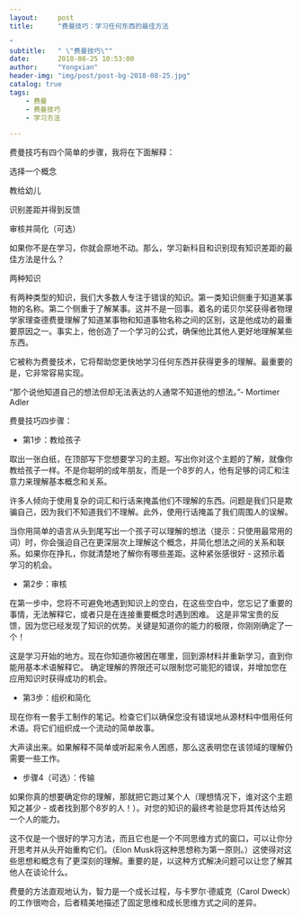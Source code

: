 ```yaml
---
layout:     post
title:      "费曼技巧：学习任何东西的最佳方法

"
subtitle:   " \"费曼技巧\""
date:       2018-08-25 10:53:00
author:     "Yongxian"
header-img: "img/post/post-bg-2018-08-25.jpg"
catalog: true
tags:
    - 费曼
    - 费曼技巧
    - 学习方法

---
```

费曼技巧有四个简单的步骤，我将在下面解释：

选择一个概念

教给幼儿

识别差距并得到反馈

审核并简化（可选）



如果你不是在学习，你就会原地不动。那么，学习新科目和识别现有知识差距的最佳方法是什么？

两种知识

有两种类型的知识，我们大多数人专注于错误的知识。第一类知识侧重于知道某事物的名称。第二个侧重于了解某事。这并不是一回事。着名的诺贝尔奖获得者物理学家理查德费曼理解了知道某事物和知道事物名称之间的区别，这是他成功的最重要原因之一。事实上，他创造了一个学习的公式，确保他比其他人更好地理解某些东西。

它被称为费曼技术，它将帮助您更快地学习任何东西并获得更多的理解。最重要的是，它非常容易实现。

“那个说他知道自己的想法但却无法表达的人通常不知道他的想法。”- Mortimer Adler


费曼技巧四步骤：

- 第1步：教给孩子

取出一张白纸，在顶部写下您想要学习的主题。写出你对这个主题的了解，就像你教给孩子一样。不是你聪明的成年朋友，而是一个8岁的人，他有足够的词汇和注意力来理解基本概念和关系。

许多人倾向于使用复杂的词汇和行话来掩盖他们不理解的东西。问题是我们只是欺骗自己，因为我们不知道我们不理解。此外，使用行话掩盖了我们周围人的误解。

当你用简单的语言从头到尾写出一个孩子可以理解的想法（提示：只使用最常用的词）时，你会强迫自己在更深层次上理解这个概念，并简化想法之间的关系和联系。如果你在挣扎，你就清楚地了解你有哪些差距。这种紧张感很好 - 这预示着学习的机会。

- 第2步：审核

在第一步中，您将不可避免地遇到知识上的空白，在这些空白中，您忘记了重要的事情，无法解释它，或者只是在连接重要概念时遇到困难。
这是非常宝贵的反馈，因为您已经发现了知识的优势。关键是知道你的能力的极限，你刚刚确定了一个！

这是学习开始的地方。现在你知道你被困在哪里，回到源材料并重新学习，直到你能用基本术语解释它。
确定理解的界限还可以限制您可能犯的错误，并增加您在应用知识时获得成功的机会。

- 第3步：组织和简化

现在你有一套手工制作的笔记。检查它们以确保您没有错误地从源材料中借用任何术语。将它们组织成一个流动的简单故事。

大声读出来。如果解释不简单或听起来令人困惑，那么这表明您在该领域的理解仍需要一些工作。

- 步骤4（可选）：传输

如果你真的想要确定你的理解，那就把它跑过某个人（理想情况下，谁对这个主题知之甚少 - 或者找到那个8岁的人！）。对您的知识的最终考验是您将其传达给另一个人的能力。

这不仅是一个很好的学习方法，而且它也是一个不同思维方式的窗口，可以让你分开思考并从头开始重构它们。（Elon Musk将这种思想称为第一原则。）这使得对这些思想和概念有了更深刻的理解。重要的是，以这种方式解决问题可以让您了解其他人在谈论什么。

费曼的方法直观地认为，智力是一个成长过程，与卡罗尔·德威克（Carol Dweck）的工作很吻合，后者精美地描述了固定思维和成长思维方式之间的差异。

